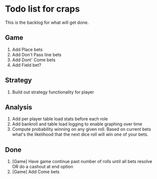 # Todo list for craps

This is the backlog for what will get done.

## Game

1. Add Place bets
1. Add Don't Pass line bets
1. Add Dont' Come bets
1. Add Field bet?

## Strategy

1. Build out strategy functionality for player

## Analysis

1. Add per player table load stats before each role
1. Add bankroll and table load logging to enable graphing over time
1. Compute probability winning on any given roll. Based on current bets what's the likelihood that the next dice roll will win one of your bets.


## Done

1. [Game] Have game continue past number of rolls until all bets resolve OR do a cashout at end option
1. [Game] Add Come bets

